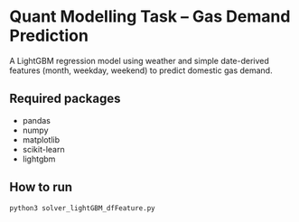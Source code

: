 # Quant Modelling Task – Gas Demand Prediction

A LightGBM regression model using weather and simple date-derived features (month, weekday, weekend) to predict domestic gas demand.

## Required packages
- pandas
- numpy
- matplotlib
- scikit-learn
- lightgbm

## How to run
```bash
python3 solver_lightGBM_dfFeature.py
